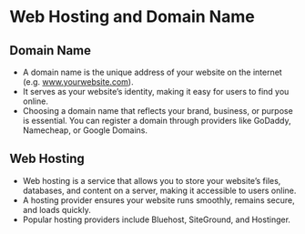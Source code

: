 # Web Hosting and Domain Name
## Domain Name
- A domain name is the unique address of your website on the internet (e.g. www.yourwebsite.com).
- It serves as your website’s identity, making it easy for users to find you online. 
- Choosing a domain name that reflects your brand, business, or purpose is essential. You can register a domain through providers like GoDaddy, Namecheap, or Google Domains.
## Web Hosting
- Web hosting is a service that allows you to store your website’s files, databases, and content on a server, making it accessible to users online.
- A hosting provider ensures your website runs smoothly, remains secure, and loads quickly.
- Popular hosting providers include Bluehost, SiteGround, and Hostinger.




